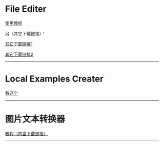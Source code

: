 # File Editer
[使用教程](https://blog.csdn.net/Y3808080/article/details/141998377)

另（其它下载链接）：

[其它下载链接1](https://download.csdn.net/download/Y3808080/89714739)

[其它下载链接2](https://www.123pan.com/s/yw4YTd-YJ5Pv)

---

# Local Examples Creater
[看这个](https://name317.github.io/crunweb/?mode=pre&to=bigsmall,bigsmall,bigsmall,smallinfo,smallinfo,smallinfo,smallinfo,buttonjump,buttonjump,buttonjump,&cbj=%E4%B8%8B%E8%BD%BD%E9%93%BE%E6%8E%A51,https://github.com/YXY317Coder/MyProjects/tree/main/Local%20Examples%20Creater,%E4%B8%8B%E8%BD%BD%E9%93%BE%E6%8E%A52,https://www.123pan.com/s/yw4YTd-gJ5Pv,%E4%B8%8B%E8%BD%BD%E9%93%BE%E6%8E%A53,https://download.csdn.net/download/Y3808080/89666888,&cbs=%E6%96%87%E4%BB%B6%E5%90%8D%EF%BC%9ALocal%20Examples%20Creater%20V1.1.4,%E6%9C%AC%E6%96%87%E4%BB%B6%E7%94%B1%20Turbowarp%20%E5%88%B6%E4%BD%9C%EF%BC%8C%E4%BD%BF%E7%94%A8%E8%BD%AC%E6%8D%A2%E5%99%A8%E8%BD%AC%E6%8D%A2%E6%88%90%20HTML%E3%80%82,%E5%A6%82%E4%BD%95%E4%BD%BF%E7%94%A8%EF%BC%9F,%E8%87%AA%E5%B7%B1%E5%88%B0%E6%96%87%E4%BB%B6%E9%87%8C%E7%9C%8B%EF%BC%8C%E6%9C%89%E6%96%87%E5%AD%97%EF%BC%8C%E7%9C%8B%E4%B8%8D%E6%87%82%E7%A7%81%E4%BF%A1%E4%BD%9C%E8%80%85%E3%80%82,%E8%83%BD%E5%B9%B2%E4%BB%80%E4%B9%88%EF%BC%9F,%E6%9C%AC%E6%96%87%E4%BB%B6%E6%98%AF%E6%83%B3%E8%AE%A9%E5%9C%A8%E6%B4%9B%E8%B0%B7%E5%8F%8A%E5%85%B6%E5%AE%83%E7%BD%91%E7%AB%99%E9%80%A0%E9%A2%98%E7%9A%84%E4%BA%BA%E9%80%A0%E6%95%B0%E6%8D%AE%EF%BC%88%E9%80%A0%E9%A2%98%E7%9B%AE%EF%BC%89%E5%BF%AB%E4%B8%80%E4%BA%9B%EF%BC%8C%E8%99%BD%E7%84%B6%E6%B2%A1%E6%9C%89%E6%8F%90%E4%BE%9B%E4%B8%80%E9%94%AE%E9%80%A0%E6%95%B0%E6%8D%AE%E7%9A%84%E5%8A%9F%E8%83%BD%EF%BC%8C%E4%BD%86%E4%B9%9F%E6%9C%89%E5%9B%9B%E4%B8%AA%E5%8A%9F%E8%83%BD%E5%8F%AF%E4%BB%A5%E6%BB%A1%E8%B6%B3%E5%A4%A7%E5%AE%B6%E7%9A%84%E5%A4%A7%E9%83%A8%E5%88%86%E9%9C%80%E6%B1%82%EF%BC%9A,&csi=%E2%80%9C%E6%89%8B%E5%8A%A8%E9%80%A0%E6%95%B0%E6%8D%AE%E2%80%9D,%E6%89%8B%E5%8A%A8%E9%80%A0%E6%95%B0%E6%8D%AE,%E2%80%9C%E7%B2%98%E8%B4%B4%E9%80%A0%E6%95%B0%E6%8D%AE%E2%80%9D,%EF%BC%88%E7%B2%98%E8%B4%B4%E6%95%B0%E6%8D%AE%EF%BC%89,%E2%80%9C%E9%9A%8F%E6%9C%BA%E5%AD%97%E7%AC%A6%E4%B8%B2%E2%80%9D,%E9%9A%8F%E6%9C%BA%E5%AD%97%E7%AC%A6%E4%B8%B2,%E2%80%9C%E5%A4%84%E7%90%86%E5%AD%97%E7%AC%A6%E4%B8%B2%E2%80%9D,%E5%A4%84%E7%90%86%E5%AD%97%E7%AC%A6%E4%B8%B2,&nvw=mid,mid,mid,mid,mid,mid,mid,mid,mid,mid,)

---

# 图片文本转换器
[教程（内含下载链接）](https://blog.csdn.net/Y3808080/article/details/141498363)

---
